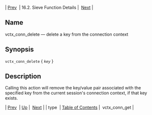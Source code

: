 | [Prev](sieve.ref.type)  | 16.2. Sieve Function Details |  [Next](sieve.ref.vctx_conn_get) |

<a name="sieve.ref.vctx_conn_delete"></a>
## Name

vctx_conn_delete — delete a key from the connection context

## Synopsis

`vctx_conn_delete` { *`key`* }

<a name="idp31353232"></a>
## Description

Calling this action will remove the key/value pair associated with the specified key from the current session's connection context, if that key exists.

| [Prev](sieve.ref.type)  | [Up](sieve.ref.files) |  [Next](sieve.ref.vctx_conn_get) |
| type  | [Table of Contents](index) |  vctx_conn_get |
